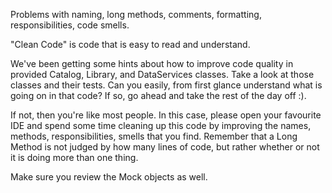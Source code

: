 Problems with naming, long methods, comments, formatting, responsibilities, code smells.

"Clean Code" is code that is easy to read and understand.

We've been getting some hints about how to improve code quality in provided Catalog, Library, and DataServices 
classes. Take a look at those classes and their tests. Can you easily, from first glance understand what is going on
in that code? If so, go ahead and take the rest of the day off :).

If not, then you're like most people. In this case, please open
your favourite IDE and spend some time cleaning up this
code by improving the names, methods, responsibilities, smells that you find.
Remember that a Long Method is not judged by how many lines of code,
but rather whether or not it is doing more than one thing.

Make sure you review the Mock objects as well.